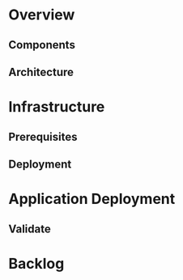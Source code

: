 # Overview
## Components 
## Architecture

# Infrastructure
## Prerequisites
## Deployment 

# Application Deployment 
## Validate 

# Backlog 